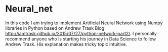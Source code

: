 # Neural_net


In this code I am trying to implement Artificial Neural Network using Numpy libraries in Python based on Andrew Trask Blog http://iamtrask.github.io/2015/07/27/python-network-part2/.
I personally recommend anyone who is starting his journey in Data Science to follow Andrew Trask. His explanation makes tricky topic intuitive.
